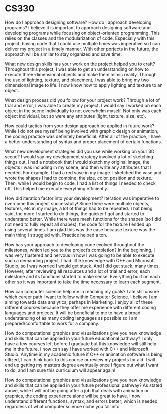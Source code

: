 # CS330
How do I approach designing software? How do I approach developing programs?
I believe it is important to approach designing software and developing programs while focusing on object-oriented programming. This relies on the classes and the modularization of code. Especially with this project, having code that I could use multiple times was imperative so I can deliver my project in a timely manner. With other porjects in the future, the approach will be similar to stay organized and save time. 

What new design skills has your work on the project helped you to craft?
Throughout this project, I was able to get an understanding on how to execute three-dimensional objects and make them mimic reality. Through the use of lighting, texture, and placement, I was able to bring my two dimensional image to life. I now know how to apply lighting and texture to an object. 

What design process did you follow for your project work?
Through a lot of trial and error, I was able to create my project. I would say I worked on each object in the scene individually to not overwhelm myself. Not only was each object individual, but so were any attributes (light, texture, size, etc).

How could tactics from your design approach be applied in future work?
While I do not see myself being involved with graphic design or animation, the coding practice was definitely beneficial. After all of the practice, I have a better understanding of syntax and proper placement of certain functions.

What new development strategies did you use while working on your 3D scene?
I would say my development strategy involved a lot of sketching things out. I had a notebook that I would sketch my original image, the objects I was including in my scene, and then write any attributes that I needed. For example, I had a red vase in my image. I sketched the vase and wrote the shapes I had to combine, the size, color, position and texture. Then, while I would begin to code, I had a list of things I needed to check off. This helped me execute everything efficiently. 

How did iteration factor into your development?
Iteration was imperative to overcome this project successfully! Since there were multiple objects, textures, etc in my image, a lot of things had to be repeated. That being said, the more I started to do things, the quicker I got and started to understand better. While there were mesh functions for the shapes (so I did not need to fully repeat all shapes), the code for the texture I ended up using several times. I am glad this was the case because texture was the main thing I struggled with. Practice helped a ton. 

How has your approach to developing code evolved throughout the milestones, which led you to the project’s completion?
In the beginning, I was very flustered and nervous in how I was going to be able to execute such a demanding project. I had little knowledge with C++ and Microsoft Studio, so I was worried I would get stuck. And I did get stuck, many times. However, after reviewing all resources and a lot of trial and error, each milestone and its functions started to make sense. Everything built on each other so it was important to take the time necessary to learn each segment. 

How can computer science help me in reaching my goals?
I am still unsure which career path I want to follow within Computer Science. I believe I am aiming towards data analytics, perhaps in Marketing. I enjoy all of these different courses because they offer me experience with different coding languages and projects. It will be beneficial to me to have a broad understanding of as many coding languages as possible so I am prepared/comfortable to work for a company. 

How do computational graphics and visualizations give you new knowledge and skills that can be applied in your future educational pathway?
I only have a few courses left before I graduate but this knowledge will still help me in the future. I now can say I have worked with C++ and Microsoft Studio. Anytime in my academic future if C++ or animation software is being utlized, I can think back to this course or review my projects for aid. I will end up getting my masters degree eventually once I figure out what I want to do, and I am sure this curriculum will appear again!

How do computational graphics and visualizations give you new knowledge and skills that can be applied in your future professional pathway?
As stated above, while I will not be going after a job that deals with animation or graphics, the coding experience alone will be great to have. I now understand different functions, syntax, and errors better; which is needed regardless of what computer science niche you fall into. 
